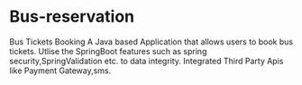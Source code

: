 # Bus-reservation
Bus Tickets Booking
A Java based Application that allows users
to book bus tickets.
Utlise the SpringBoot features such as
spring security,SpringValidation etc. to data
integrity.
Integrated Third Party Apis like Payment
Gateway,sms.
